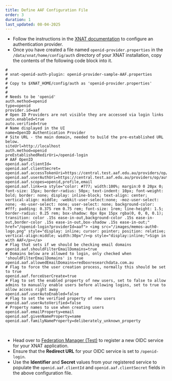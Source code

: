 ```yaml
---
title: Define AAF Configuration File
order: 3
duration: 1
last_updated: 08-04-2025
---
```


* Follow the instructions in the [XNAT documentation](https://wiki.xnat.org/documentation/configuring-authentication-providers) to configure an authentication provider.
* Once you have created a file named `openid-provider.properties` in the `/data/xnat/home/config/auth` directory of your XNAT installation, copy the contents of the following code block into it.

```shell
#
# xnat-openid-auth-plugin: openid-provider-sample-AAF.properties
#
# Copy to $XNAT_HOME/config/auth as 'openid-provider.properties'
# 
#
# Needs to be 'openid'
auth.method=openid
type=openid
provider.id=aaf
# Open ID Providers are not visible they are accessed via login links
auto.enabled=true
auto.verified=true
# Name displayed in the UI
name=OpenID Authentication Provider
# Site URL - the main domain, needed to build the pre-established URL below.
siteUrl=http://localhost
auth.method=openid
preEstablishedRedirUri=/openid-login
# AAF OpenID
openid.aaf.clientId=
openid.aaf.clientSecret=
openid.aaf.accessTokenUri=https://central.test.aaf.edu.au/providers/op/token
openid.aaf.userAuthUri=https://central.test.aaf.edu.au/providers/op/authorize
openid.aaf.scopes=openid,profile,email
openid.aaf.link=<a style="color: #777; width:100%; margin:0 0 20px 0; font-size: 15px; border-radius: 50px; text-indent: 10px; font-weight: bold; border: none; display: inline-block; text-align: center; vertical-align: middle; -webkit-user-select:none; -moz-user-select: none; -ms-user-select: none; user-select: none; background-color: #fff; padding: 0.375 rem 0.75 rem; font-size: 1rem; line-height: 1.5; border-radius: 0.25 rem; box-shadow: 0px 8px 15px rgba(0, 0, 0, 0.1); transition: color .15s ease-in-out,background-color .15s ease-in-out,border-color .15s ease-in-out,box-shadow .15s ease-in-out;" href="/openid-login?providerId=aaf"> <img src="/images/memos-auth0-logo.png" style="display: inline; cursor: pointer; position: relative; vertical-align:middle; width:30px"/><p style="display:inline;">Sign in with AAF</p></a>
# Flag that sets if we should be checking email domains
openid.aaf.shouldFilterEmailDomains=true
# Domains below are allowed to login, only checked when 'shouldFilterEmailDomains' is true
openid.aaf.allowedEmailDomains=redboxresearchdata.com.au  
# Flag to force the user creation process, normally this should be set to true
openid.aaf.forceUserCreate=true
# Flag to set the enabled property of new users, set to false to allow admins to manually enable users before allowing logins, set to true to allow access right away
openid.aaf.userAutoEnabled=false
# Flag to set the verified property of new users
openid.aaf.userAutoVerified=false
# Property names to use when creating users
openid.aaf.emailProperty=email
openid.aaf.givenNameProperty=name
openid.aaf.familyNameProperty=deliberately_unknown_property
```

<br>

* Head over to [Federation Manager (Test)](https://manager.test.aaf.edu.au/oidc/clients/new) to register a new OIDC service for your XNAT application.
* Ensure that the **Redirect URL** for your OIDC service is set to `/openid-login`.
* Use the **Identifier** and **Secret** values from your registered service to populate the `openid.aaf.clientId` and `openid.aaf.clientSecret` fields in the above configuration file.